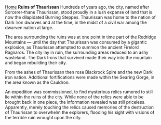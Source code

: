[Home](../index.md)
**Ruins of Thaurissan**
Hundreds of years ago, the city, named after Sorcerer-thane Thaurissan, stood proudly in a lush expanse of land that is now the dilapidated Burning Steppes. Thaurissan was home to the nation of Dark Iron dwarves and at the time, in the midst of a civil war among the dwarven nation at large.

The area surrounding the ruins was at one point in time part of the Redridge Mountains — until the day that Thaurissan was consumed by a gigantic explosion, as Thaurissan attempted to summon the ancient Firelord Ragnaros. The city lay in ruin, the surrounding areas reduced to an ashy wasteland. The Dark Irons that survived made their way into the mountain and began rebuilding their city.

From the ashes of Thaurissan then rose Blackrock Spire and the new Dark iron nation. Additional fortifications were made within the Searing Gorge, in the area known as the Cauldron.

An expedition was commissioned, to find mysterious relics rumored to still lie within the ruins of the city. While none of the relics were able to be brought back in one piece, the information revealed was still priceless. Apparently, merely touching the relics caused memories of the destruction of Thaurissan to overwhelm the explorers, flooding his sight with visions of the terrible ruin wrought upon the city.